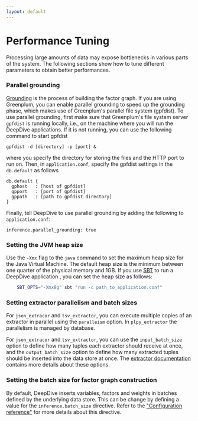 ```yaml
---
layout: default
---
```


# Performance Tuning 

Processing large amounts of data may expose bottlenecks in various parts of the
system. The following sections show how to tune different parameters to obtain
better performances.

### Parallel grounding
[Grounding](../basics/overview.html#grounding) is the process of building the
factor graph. If you are using Greenplum, you can enable parallel grounding to
speed up the grounding phase, which makes use of Greenplum's parallel file
system (gpfdist). To use parallel grounding, first make sure that Greenplum's file
system server `gpfdist` is running locally, i.e., on the machine where you will
run the DeepDive applications. If it is not running, you can use the following
command to start gpfdist

    gpfdist -d [directory] -p [port] &

where you specify the directory for storing the files and the HTTP port to run on.
Then, in `application.conf`, specify the gpfdist settings in the `db.default` as
follows

    db.default {
      gphost   : [host of gpfdist]
      gpport   : [port of gpfdist]
      gppath   : [path to gpfdist directory]
    }

Finally, tell DeepDive to use parallel grounding by adding the following to
`application.conf`: 

    inference.parallel_grounding: true

### Setting the JVM heap size

Use the `-Xmx` flag to the `java` command to set the maximum heap size for the
Java Virtual Machine. The default heap size is the minimum between one quarter of
the physical memory and 1GB. If you use [SBT](http://www.scala-sbt.org/) to run
a DeepDive application , you can set the heap size as follows:
```bash
    SBT_OPTS="-Xmx8g" sbt "run -c path_to_application.conf"
```

### Setting extractor parallelism and batch sizes

For `json_extracor` and `tsv_extractor`, you can execute multiple copies of an extractor in parallel using the
`paralleism` option. In `plpy_extractor` the parallelism is managed by database.

For `json_extracor` and `tsv_extractor`, you can use the `input_batch_size` option to define how
many tuples each extractor should receive at once, and the `output_batch_size`
option to define how many extracted tuples should be inserted into the data
store at once. The [extractor
documentation](../basic/extractors.html#jsonparallelism) contains more details about
these options. 

### Setting the batch size for factor graph construction

By default, DeepDive inserts variables, factors and weights in batches defined
by the underlying data store. This can be change by defining a value for the
`inference.batch_size` directive. Refer to the ["Configuration
reference"](../basics/configuration.html#batch_size) for more details about this
directive.

